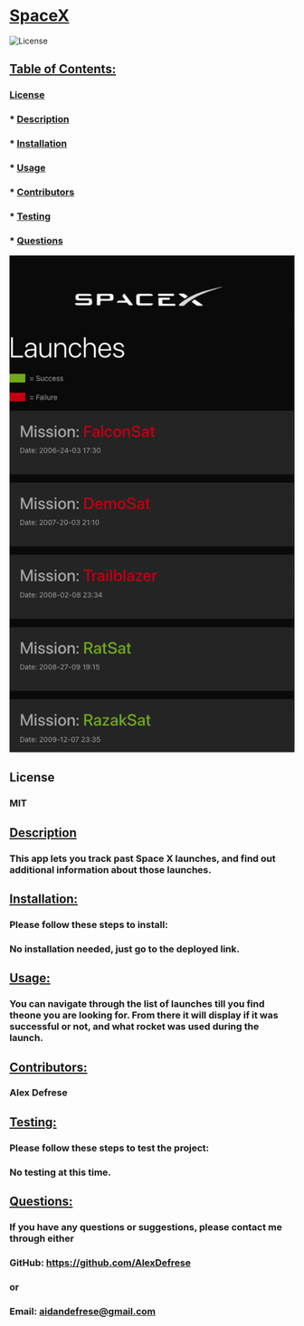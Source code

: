  # <u>SpaceX</u>

  ![License](https://img.shields.io/badge/License-MIT-green.svg)
  

  ## <u>Table of Contents:</u>
  ### [License](#license)
  ### * [Description](#description)
  ### * [Installation](#install)
  ### * [Usage](#usage)
  ### * [Contributors](#contributors)
  ### * [Testing](#testing)
  ### * [Questions](#questions)

  ![Screenshot of SpaceX Launches](./assets/Screen%20Shot%202023-01-16%20at%205.30.20%20PM.png)

  ## License
  ### MIT

  ## <u>Description</u>
  ### This app lets you track past Space X launches, and find out additional information about those launches. 

  ## <u>Installation:</u>
  ### Please follow these steps to install:
  ### No installation needed, just go to the deployed link.

  ## <u>Usage:</u>
  ### You can navigate through the list of launches till you find theone you are looking for. From there it will display if it was successful or not, and what rocket was used during the launch. 

  ## <u>Contributors:</u> 
  ### Alex Defrese

  ## <u>Testing:</u>
  ### Please follow these steps to test the project:
  ### No testing at this time. 

  ## <u>Questions:</u> 
  ### If you have any questions or suggestions, please contact me through either
  ### GitHub: https://github.com/AlexDefrese
  ### or
  ### Email: aidandefrese@gmail.com

